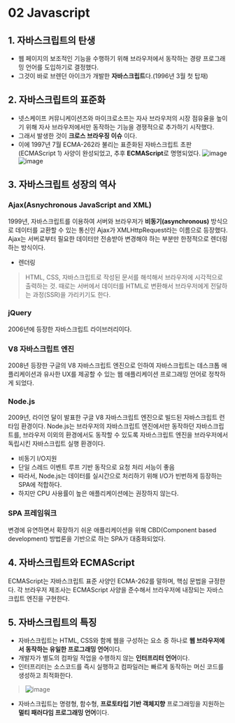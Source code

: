 # 02 Javascript

## 1. 자바스크립트의 탄생
* 웹 페이지의 보조적인 기능을 수행하기 위해 브라우저에서 동작하는 경량 프로그래밍 언어를 도입하기로 결정했다.
* 그것이 바로 브렌던 아이크가 개발한 **자바스크립트**다.(1996년 3월 첫 탑재)


## 2. 자바스크립트의 표준화
* 넷스케이프 커뮤니케이션즈와 마이크로소프는 자사 브라우저의 시장 점유율을 높이기 위해 자사 브라우저에서만 동작하는 기능을 경쟁적으로 추가하기 시작했다.
* 그래서 발생한 것이 **크로스 브라우징 이슈** 이다.
* 이에 1997년 7월 ECMA-262라 불리는 표준화된 자바스크립트 초판(ECMAScript 1) 사양이 완성되었고, 추후 **ECMAScript**로 명명되었다.
![image](https://user-images.githubusercontent.com/88661435/202347860-4ce97e7b-a206-45c3-96c7-64f691f66105.png)
![image](https://user-images.githubusercontent.com/88661435/202347913-19a818bf-f179-49ac-9769-7f91326fa04e.png)


## 3. 자바스크립트 성장의 역사
### Ajax(Asnychronous JavaScript and XML)
1999년, 자바스크립트를 이용하여 서버와 브라우저가 **비동기(asynchronous)** 방식으로 데이터를 교환할 수 있는 통신인 Ajax가 XMLHttpRequest라는 이름으로 등장했다.
Ajax는 서버로부터 필요한 데이터만 전송받아 변경해야 하는 부분만 한정적으로 렌더링하는 방식이다.


* 렌더링
> HTML, CSS, 자바스크립트로 작성된 문서를 해석해서 브라우저에 시각적으로 출력하는 것. 때로는 서버에서 데이터를 HTML로 변환해서 브라우저에게 전달하는 과정(SSR)을 가리키기도 한다.

### jQuery
2006년에 등장한 자바스크립트 라이브러리이다. 

### V8 자바스크립트 엔진
2008년 등장한 구글의 V8 자바스크립트 엔진으로 인하여 자바스크립트는 데스크톱 애플리케이션과 유사한 UX를 제공할 수 있는 웹 애플리케이션 프로그래밍 언어로 정착하게 되었다.

### Node.js
2009년, 라이언 달이 발표한 구글 V8 자바스크립트 엔진으로 빌드된 자바스크립트 런타임 환경이다.
Node.js는 브라우저의 자바스크립트 엔진에서만 동작하던 자바스크립트를, 브라우저 이외의 환경에서도 동작할 수 있도록 자바스크립트 엔진을 브라우저에서 독립시킨 자바스크립트 실행 환경이다.
* 비동기 I/O지원
* 단일 스레드 이벤트 루프 기반 동작으로 요청 처리 서능이 좋음
* 따라서, Node.js는 데이터를 실시간으로 처리하기 위해 I/O가 빈번하게 등장하는 SPA에 적합하다.
* 하지만 CPU 사용률이 높은 애플리케이션에는 권장하지 않는다.

### SPA 프레임워크
변경에 유연하면서 확장하기 쉬운 애플리케이션을 위해 CBD(Component based development) 방법론을 기반으로 하는 SPA가 대중화되었다.


## 4. 자바스크립트와 ECMAScript
ECMAScript는 자바스크립트 표준 사양인 ECMA-262를 말하며, 핵심 문법을 규정한다. 각 브라우저 제조사는 ECMAScript 사양을 준수해서 브라우저에 내장되는 자바스크립트 엔진을 구현한다.


## 5. 자바스크립트의 특징
* 자바스크립트는 HTML, CSS와 함께 웹을 구성하는 요소 중 하나로 **웹 브라우저에서 동작하는 유일한 프로그래밍 언어**이다.
* 개발자가 별도의 컴파일 작업을 수행하지 않는 **인터프리터 언어**이다.
* 인터프리터는 소스코드를 즉시 실행하고 컴파일러는 빠르게 동작하는 머신 코드를 생성하고 최적화한다.
> ![image](https://user-images.githubusercontent.com/88661435/202356648-4fe7bd83-d007-4852-b079-6d2694f5f5d2.png)
* 자바스크립트는 명령형, 함수형, **프로토타입 기반 객체지향** 프로그래밍을 지원하는 **멀티 패러다임 프로그래밍 언어**이다.

